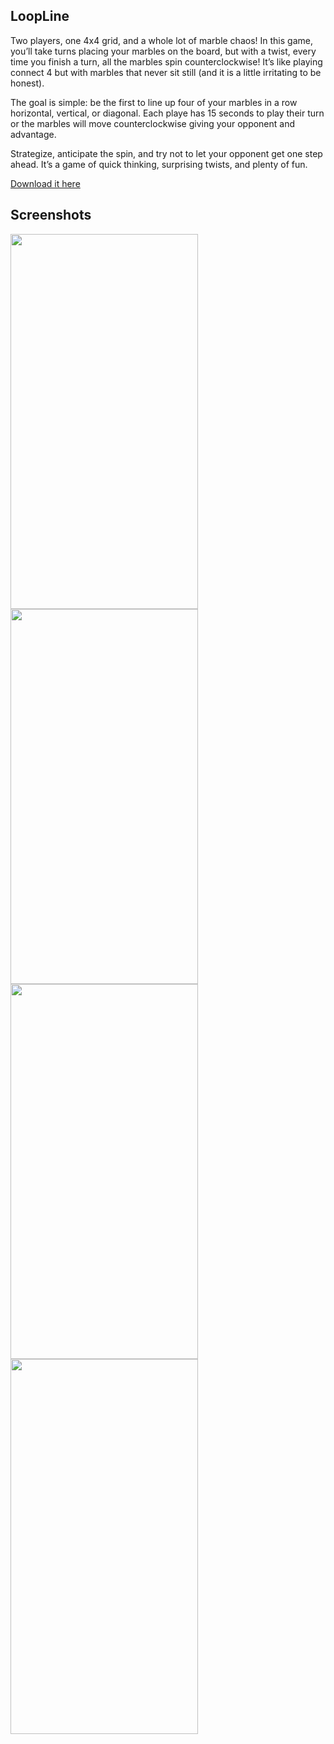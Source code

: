 ## LoopLine

Two players, one 4x4 grid, and a whole lot of marble chaos! In this game, you’ll take turns placing your marbles on the board, but with a twist, every time you finish a turn, all the marbles spin counterclockwise! It’s like playing connect 4 but with marbles that never sit still (and it is a little irritating to be honest).

The goal is simple: be the first to line up four of your marbles in a row horizontal, vertical, or diagonal. Each playe has 15 seconds to play their turn or the marbles will move counterclockwise giving your opponent and advantage.

Strategize, anticipate the spin, and try not to let your opponent get one step ahead. It’s a game of quick thinking, surprising twists, and plenty of fun.

[Download it here](https://drive.google.com/file/d/14WxLbjo4EgbE-LNNZRVVuqRR44ExUTot/view?usp=sharing)

## Screenshots

<img src="https://github.com/user-attachments/assets/259a4868-c709-4b58-8b2d-8c06c147e29a" width="300" height="600">
<img src="https://github.com/user-attachments/assets/83414fc0-a92a-41c2-82ee-167a002504f3" width="300" height="600">
<img src="https://github.com/user-attachments/assets/cb8b1f64-c3ed-43e4-acc9-2a6e249a4ff7" width="300" height="600">
<img src="https://github.com/user-attachments/assets/c080ae20-c5f5-4332-aaa0-e087b12621a0" width="300" height="600">

